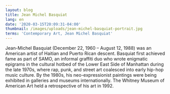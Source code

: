 ```yaml
---
layout: blog
title: Jean Michel Basquiat
lang: en
date: '2020-03-15T20:09:31-04:00'
thumbnail: /images/uploads/jean-michel-basquiat-portrait.jpg
terms: 'Contemporary Art, Jean Michel Basquiat'
---
```

Jean-Michel Basquiat (December 22, 1960 – August 12, 1988) was an American artist of Haitian and Puerto Rican descent. Basquiat first achieved fame as part of SAMO, an informal graffiti duo who wrote enigmatic epigrams in the cultural hotbed of the Lower East Side of Manhattan during the late 1970s, where rap, punk, and street art coalesced into early hip-hop music culture. By the 1980s, his neo-expressionist paintings were being exhibited in galleries and museums internationally. The Whitney Museum of American Art held a retrospective of his art in 1992.
